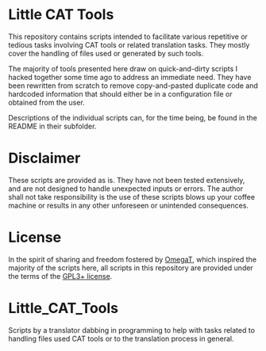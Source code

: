 # Little CAT Tools

This repository contains scripts intended to facilitate various repetitive or tedious tasks involving CAT tools or related translation tasks. They mostly cover the handling of files used or generated by such tools.

The majority of tools presented here draw on quick-and-dirty scripts I hacked together some time ago to address an immediate need. They have been rewritten from scratch to remove copy-and-pasted duplicate code and hardcoded information that should either be in a configuration file or obtained from the user.

Descriptions of the individual scripts can, for the time being, be found in the README in their subfolder.

# Disclaimer

These scripts are provided as is. They have not been tested extensively, and are not designed to handle unexpected inputs or errors. The author shall not take responsibility is the use of these scripts blows up your coffee machine or results in any other unforeseen or unintended consequences.

# License

In the spirit of sharing and freedom fostered by [OmegaT](https://omegat.org/), which inspired the majority of the scripts here, all scripts in this repository are provided under the terms of the [GPL3+ license](https://www.gnu.org/licenses/gpl-3.0.en.html).

# Little_CAT_Tools

Scripts by a translator dabbing in programming to help with tasks related to handling files used CAT tools or to the translation process in general.

